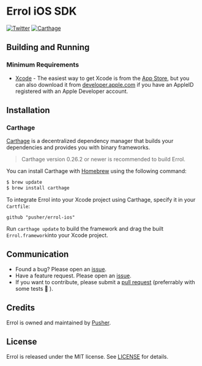 # Errol iOS SDK

[![Twitter](https://img.shields.io/badge/twitter-@Pusher-blue.svg?style=flat)](http://twitter.com/Pusher)
[![Carthage](https://img.shields.io/badge/carthage-compatible-4BC51D.svg?style=flat)](https://github.com/Carthage/Carthage)

## Building and Running

### Minimum Requirements
* [Xcode](https://itunes.apple.com/us/app/xcode/id497799835) - The easiest way to get Xcode is from the [App Store](https://itunes.apple.com/us/app/xcode/id497799835?mt=12), but you can also download it from [developer.apple.com](https://developer.apple.com/) if you have an AppleID registered with an Apple Developer account.

## Installation

### Carthage

[Carthage](https://github.com/Carthage/Carthage) is a decentralized dependency manager that builds your dependencies and provides you with binary frameworks.

> Carthage version 0.26.2 or newer is recommended to build Errol.

You can install Carthage with [Homebrew](http://brew.sh/) using the following command:

```bash
$ brew update
$ brew install carthage
```

To integrate Errol into your Xcode project using Carthage, specify it in your `Cartfile`:

```ogdl
github "pusher/errol-ios"
```

Run `carthage update` to build the framework and drag the built `Errol.framework`into your Xcode project.

## Communication

- Found a bug? Please open an [issue](https://github.com/pusher/errol-ios/issues).
- Have a feature request. Please open an [issue](https://github.com/pusher/errol-ios/issues).
- If you want to contribute, please submit a [pull request](https://github.com/pusher/errol-ios/pulls) (preferrably with some tests 🙂 ).


## Credits

Errol is owned and maintained by [Pusher](https://pusher.com).


## License

Errol is released under the MIT license. See [LICENSE](https://github.com/pusher/errol-ios/blob/master/LICENSE.md) for details.

